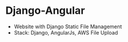 # Django-Angular
- Website with Django Static File Management
- Stack: Django, AngularJs, AWS File Upload 
